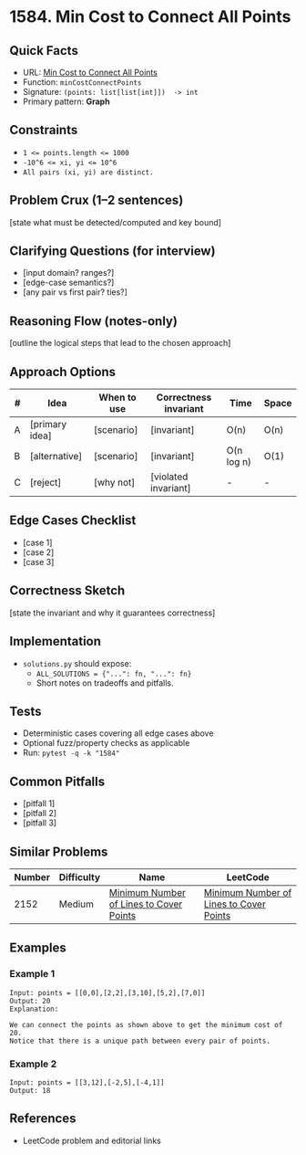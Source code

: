 # 1584. Min Cost to Connect All Points

## Quick Facts

- URL: [Min Cost to Connect All Points](https://leetcode.com/problems/min-cost-to-connect-all-points/)
- Function: `minCostConnectPoints`
- Signature: `(points: list[list[int]])  -> int`
- Primary pattern: **Graph**

## Constraints

- `1 <= points.length <= 1000`
- `-10^6 <= xi, yi <= 10^6`
- `All pairs (xi, yi) are distinct.`

## Problem Crux (1–2 sentences)

[state what must be detected/computed and key bound]

## Clarifying Questions (for interview)

- [input domain? ranges?]
- [edge-case semantics?]
- [any pair vs first pair? ties?]

## Reasoning Flow (notes-only)

[outline the logical steps that lead to the chosen approach]

## Approach Options

| # | Idea | When to use | Correctness invariant | Time | Space |
|---|------|-------------|-----------------------|------|-------|
| A | [primary idea] | [scenario] | [invariant] | O(n) | O(n) |
| B | [alternative] | [scenario] | [invariant] | O(n log n) | O(1) |
| C | [reject] | [why not] | [violated invariant] | - | - |

## Edge Cases Checklist

- [case 1]
- [case 2]
- [case 3]

## Correctness Sketch

[state the invariant and why it guarantees correctness]

## Implementation

- `solutions.py` should expose:
  - `ALL_SOLUTIONS = {"...": fn, "...": fn}`
  - Short notes on tradeoffs and pitfalls.

## Tests

- Deterministic cases covering all edge cases above
- Optional fuzz/property checks as applicable
- Run: `pytest -q -k "1584"`

## Common Pitfalls

- [pitfall 1]
- [pitfall 2]
- [pitfall 3]

## Similar Problems

| Number | Difficulty | Name | LeetCode |
|---|---|---|---|
| 2152 | Medium | [Minimum Number of Lines to Cover Points](../2152-minimum-number-of-lines-to-cover-points/readme.md) | [Minimum Number of Lines to Cover Points](https://leetcode.com/problems/minimum-number-of-lines-to-cover-points/) |

## Examples

### Example 1

```text
Input: points = [[0,0],[2,2],[3,10],[5,2],[7,0]]
Output: 20
Explanation:

We can connect the points as shown above to get the minimum cost of 20.
Notice that there is a unique path between every pair of points.
```

### Example 2

```text
Input: points = [[3,12],[-2,5],[-4,1]]
Output: 18
```

## References

- LeetCode problem and editorial links
